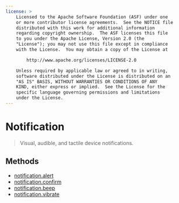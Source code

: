 ```yaml
---
license: >
    Licensed to the Apache Software Foundation (ASF) under one
    or more contributor license agreements.  See the NOTICE file
    distributed with this work for additional information
    regarding copyright ownership.  The ASF licenses this file
    to you under the Apache License, Version 2.0 (the
    "License"); you may not use this file except in compliance
    with the License.  You may obtain a copy of the License at

        http://www.apache.org/licenses/LICENSE-2.0

    Unless required by applicable law or agreed to in writing,
    software distributed under the License is distributed on an
    "AS IS" BASIS, WITHOUT WARRANTIES OR CONDITIONS OF ANY
    KIND, either express or implied.  See the License for the
    specific language governing permissions and limitations
    under the License.
---
```


Notification
============

> Visual, audible, and tactile device notifications.

Methods
-------

- <a href="notification.alert.html">notification.alert</a>
- <a href="notification.confirm.html">notification.confirm</a>
- <a href="notification.beep.html">notification.beep</a>
- <a href="notification.vibrate.html">notification.vibrate</a>